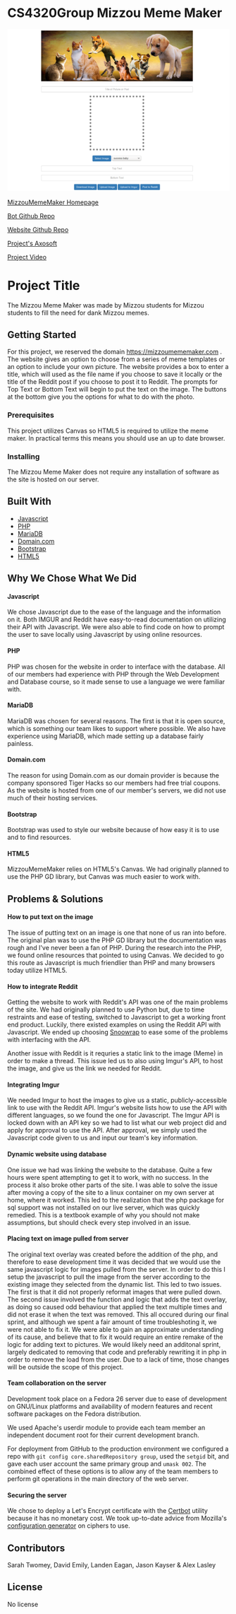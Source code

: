 # CS4320Group Mizzou Meme Maker

![homepage](https://github.com/davidemily/CS4320Group/blob/master/mizzouMemeHomepage.png)

[MizzouMemeMaker Homepage](https://mizzoumememaker.com)

[Bot Github Repo](https://github.com/jpk2f2/MemeZouBot)

[Website Github Repo](https://github.com/jpk2f2/MemeZouSite)

[Project's Axosoft](https://cs4320groupproj.axosoft.com)

[Project Video](https://www.youtube.com/watch?v=o4sJaqznO0k)

# Project Title

The Mizzou Meme Maker was made by Mizzou students for Mizzou students to fill the need for dank Mizzou memes.

## Getting Started

For this project, we reserved the domain https://mizzoumememaker.com . The website gives an option to choose from a series of meme templates or an option to include your own picture. The website provides a box to enter a title, which will used as the file name if you choose to save it locally or the title of the Reddit post if you choose to post it to Reddit. The prompts for Top Text or Bottom Text will begin to put the text on the image. The buttons at the bottom give you the options for what to do with the photo.

### Prerequisites

This project utilizes Canvas so HTML5 is required to utilize the meme maker. In practical terms this 
means you should use an up to date browser.

### Installing

The Mizzou Meme Maker does not require any installation of software as the site is hosted on our server.

## Built With

* [Javascript](http://www.javascript.com)
* [PHP](https://www.php.net)
* [MariaDB](https://mariadb.org)
* [Domain.com](https://www.domain.com)
* [Bootstrap](https://getbootstrap.com)
* [HTML5](https://www.w3.org/TR/html5/)

## Why We Chose What We Did
#### Javascript
We chose Javascript due to the ease of the language and the information on it. Both IMGUR and Reddit have easy-to-read documentation on utilizing their API with Javascript. We were also able to find code on how to prompt the user to save locally using Javascript by using online resources. 

#### PHP
PHP was chosen for the website in order to interface with the database. All of our members had experience with PHP through the Web Development and Database course, so it made sense to use a language we were familiar with.

#### MariaDB
MariaDB was chosen for several reasons. The first is that it is open source, which is something our team likes to support where possible. We also have experience using MariaDB, which made setting up a database fairly painless.  

#### Domain.com
The reason for using Domain.com as our domain provider is because the company sponsored Tiger Hacks so our members had free trial coupons. As the website is hosted from one of our member's servers, we did not use much of their hosting services.

#### Bootstrap
Bootstrap was used to style our website because of how easy it is to use and to find resources. 

#### HTML5
MizzouMemeMaker relies on HTML5's Canvas. We had originally planned to use the PHP GD library, but Canvas was much easier to work with.

## Problems & Solutions

#### How to put text on the image
The issue of putting text on an image is one that none of us ran into before. The original plan was to use the PHP GD library but the documentation was rough and I've never been a fan of PHP. During the research into the PHP, we found online resources that pointed to using Canvas. We decided to go this route as Javascript is much friendlier than PHP and many browsers today utilize HTML5.

#### How to integrate Reddit
Getting the website to work with Reddit's API was one of the main problems of the site. We had originally planned to use Python but, due to time restraints and ease of testing, switched to Javascript to get a working front end product. Luckily, there existed examples on using the Reddit API with Javascript. We ended up choosing [Snoowrap](https://not-an-aardvark.github.io/snoowrap/snoowrap-v1.js) to ease some of the problems with interfacing with the API. 

Another issue with Reddit is it requries a static link to the image (Meme) in order to make a thread. This issue led us to also using Imgur's API, to host the image, and give us the link we needed for Reddit.

#### Integrating Imgur
We needed Imgur to host the images to give us a static, publicly-accessible link to use with the Reddit API. Imgur's website lists how to use the API with different languages, so we found the one for Javascript. The Imgur API is locked down with an API key so we had to list what our web project did and apply for approval to use the API. After approval, we simply used the Javascript code given to us and input our team's key information.

#### Dynamic website using database
One issue we had was linking the website to the database. Quite a few hours were spent attempting to get it to work, with no success. In the process it also broke other parts of the site. I was able to solve the issue after moving a copy of the site to a linux container on my own server at home, where it worked. This led to the realization that the php package for sql support was not installed on our live server, which was quickly remedied. This is a textbook example of why you should not make assumptions, but should check every step involved in an issue.

#### Placing text on image pulled from server
The original text overlay was created before the addition of the php, and therefore to ease development time it was decided that we would use the same javascript logic for images pulled from the server. In order to do this I setup the javascript to pull the image from the server according to the existing image they selected from the dynamic list. This led to two issues. The first is that it did not properly reformat images that were pulled down. The second issue involved the function and logic that adds the text overlay, as doing so caused odd behaviour that applied the text multiple times and did not erase it when the text was removed. This all occured during our final sprint, and although we spent a fair amount of time troubleshoting it, we were not able to fix it. We were able to gain an approximate understanding of its cause, and believe that to fix it would require an entire remake of the logic for adding text to pictures. We would likely need an additonal sprint, largely dedicated to removing that code and preferably rewriting it in php in order to remove the load from the user. Due to a lack of time, those changes will be outside the scope of this project. 

#### Team collaboration on the server
Development took place on a Fedora 26 server due to ease of development on GNU/Linux platforms and availability of modern features and recent software packages on the Fedora distribution.

We used Apache's userdir module to provide each team member an independent document root for their current development branch.

For deployment from GitHub to the production environment we configured a repo with `git config core.sharedRepository group`, used the `setgid` bit, and gave each user account the same primary group and `umask 002`. The combined effect of these options is to allow any of the team members to perform git operations in the main directory of the web server.

#### Securing the server
We chose to deploy a Let's Encrypt certificate with the [Certbot](https://certbot.eff.org/) utility because it has no monetary cost. We took up-to-date advice from Mozilla's [configuration generator](https://mozilla.github.io/server-side-tls/ssl-config-generator/) on ciphers to use.

## Contributors

Sarah Twomey, David Emily, Landen Eagan, Jason Kayser & Alex Lasley

## License

No license
